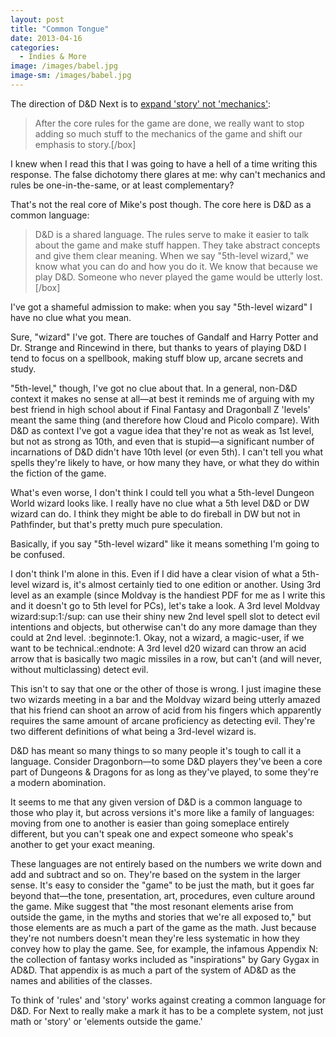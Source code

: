 ```yaml
---
layout: post
title: "Common Tongue"
date: 2013-04-16
categories:
  - Indies & More
image: /images/babel.jpg
image-sm: /images/babel.jpg
---
```

The direction of D&D Next is to [expand 'story' not 'mechanics'](http://www.wizards.com/DnD/Article.aspx?x=dnd/4ll/20130304):

> After the core rules for the game are done, we really want to stop adding so much stuff to the mechanics of the game and shift our emphasis to story.[/box]

I knew when I read this that I was going to have a hell of a time writing this response. The false dichotomy there glares at me: why can't mechanics and rules be one-in-the-same, or at least complementary?

That's not the real core of Mike's post though. The core here is D&D as a common language:

> D&D is a shared language. The rules serve to make it easier to talk about the game and make stuff happen. They take abstract concepts and give them clear meaning. When we say "5th-level wizard," we know what you can do and how you do it. We know that because we play D&D. Someone who never played the game would be utterly lost.[/box]

I've got a shameful admission to make: when you say "5th-level wizard" I have no clue what you mean.

Sure, "wizard" I've got. There are touches of Gandalf and Harry Potter and Dr. Strange and Rincewind in there, but thanks to years of playing D&D I tend to focus on a spellbook, making stuff blow up, arcane secrets and study.

"5th-level," though, I've got no clue about that. In a general, non-D&D context it makes no sense at all—at best it reminds me of arguing with my best friend in high school about if Final Fantasy and Dragonball Z 'levels' meant the same thing (and therefore how Cloud and Picolo compare). With D&D as context I've got a vague idea that they're not as weak as 1st level, but not as strong as 10th, and even that is stupid—a significant number of incarnations of D&D didn't have 10th level (or even 5th). I can't tell you what spells they're likely to have, or how many they have, or what they do within the fiction of the game.

What's even worse, I don't think I could tell you what a 5th-level Dungeon World wizard looks like. I really have no clue what a 5th level D&D or DW wizard can do. I think they might be able to do fireball in DW but not in Pathfinder, but that's pretty much pure speculation.

Basically, if you say "5th-level wizard" like it means something I'm going to be confused.

I don't think I'm alone in this. Even if I did have a clear vision of what a 5th-level wizard is, it's almost certainly tied to one edition or another. Using 3rd level as an example (since Moldvay is the handiest PDF for me as I write this and it doesn't go to 5th level for PCs), let's take a look. A 3rd level Moldvay wizard:sup:1:/sup: can use their shiny new 2nd level spell slot to detect evil intentions and objects, but otherwise can't do any more damage than they could at 2nd level. :beginnote:1. Okay, not a wizard, a magic-user, if we want to be technical.:endnote: A 3rd level d20 wizard can throw an acid arrow that is basically two magic missiles in a row, but can't (and will never, without multiclassing) detect evil.

This isn't to say that one or the other of those is wrong. I just imagine these two wizards meeting in a bar and the Moldvay wizard being utterly amazed that his friend can shoot an arrow of acid from his fingers which apparently requires the same amount of arcane proficiency as detecting evil. They're two different definitions of what being a 3rd-level wizard is.

D&D has meant so many things to so many people it's tough to call it a language. Consider Dragonborn—to some D&D players they've been a core part of Dungeons & Dragons for as long as they've played, to some they're a modern abomination.

It seems to me that any given version of D&D is a common language to those who play it, but across versions it's more like a family of languages: moving from one to another is easier than going someplace entirely different, but you can't speak one and expect someone who speak's another to get your exact meaning.

These languages are not entirely based on the numbers we write down and add and subtract and so on. They're based on the system in the larger sense. It's easy to consider the "game" to be just the math, but it goes far beyond that—the tone, presentation, art, procedures, even culture around the game. Mike suggest that "the most resonant elements arise from outside the game, in the myths and stories that we're all exposed to," but those elements are as much a part of the game as the math. Just because they're not numbers doesn't mean they're less systematic in how they convey how to play the game. See, for example, the infamous Appendix N: the collection of fantasy works included as "inspirations" by Gary Gygax in AD&D. That appendix is as much a part of the system of AD&D as the names and abilities of the classes.

To think of 'rules' and 'story' works against creating a common language for D&D. For Next to really make a mark it has to be a complete system, not just math or 'story' or 'elements outside the game.'